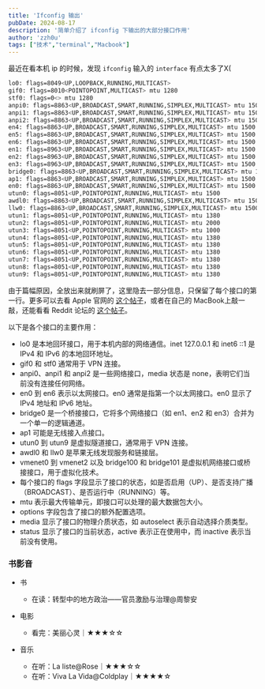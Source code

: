 ```yaml
---
title: 'Ifconfig 输出'
pubDate: 2024-08-17
description: '简单介绍了 ifconfig 下输出的大部分接口作用'
author: 'zzh0u'
tags: ["技术","terminal","Macbook"]
---
```


最近在看本机 ip 的时候，发现 `ifconfig` 输入的 `interface` 有点太多了X(

```bash
lo0: flags=8049<UP,LOOPBACK,RUNNING,MULTICAST> 
gif0: flags=8010<POINTOPOINT,MULTICAST> mtu 1280
stf0: flags=0<> mtu 1280
anpi0: flags=8863<UP,BROADCAST,SMART,RUNNING,SIMPLEX,MULTICAST> mtu 1500
anpi1: flags=8863<UP,BROADCAST,SMART,RUNNING,SIMPLEX,MULTICAST> mtu 1500
anpi2: flags=8863<UP,BROADCAST,SMART,RUNNING,SIMPLEX,MULTICAST> mtu 1500
en4: flags=8863<UP,BROADCAST,SMART,RUNNING,SIMPLEX,MULTICAST> mtu 1500
en5: flags=8863<UP,BROADCAST,SMART,RUNNING,SIMPLEX,MULTICAST> mtu 1500
en6: flags=8863<UP,BROADCAST,SMART,RUNNING,SIMPLEX,MULTICAST> mtu 1500
en1: flags=8963<UP,BROADCAST,SMART,RUNNING,SIMPLEX,MULTICAST> mtu 1500
en2: flags=8963<UP,BROADCAST,SMART,RUNNING,SIMPLEX,MULTICAST> mtu 1500
en3: flags=8963<UP,BROADCAST,SMART,RUNNING,SIMPLEX,MULTICAST> mtu 1500
bridge0: flags=8863<UP,BROADCAST,SMART,RUNNING,SIMPLEX,MULTICAST> mtu 1500
ap1: flags=8863<UP,BROADCAST,SMART,RUNNING,SIMPLEX,MULTICAST> mtu 1500
en0: flags=8863<UP,BROADCAST,SMART,RUNNING,SIMPLEX,MULTICAST> mtu 1500
utun0: flags=8051<UP,POINTOPOINT,RUNNING,MULTICAST> mtu 1500
awdl0: flags=8863<UP,BROADCAST,SMART,RUNNING,SIMPLEX,MULTICAST> mtu 1500
llw0: flags=8863<UP,BROADCAST,SMART,RUNNING,SIMPLEX,MULTICAST> mtu 1500
utun1: flags=8051<UP,POINTOPOINT,RUNNING,MULTICAST> mtu 1380
utun2: flags=8051<UP,POINTOPOINT,RUNNING,MULTICAST> mtu 2000
utun3: flags=8051<UP,POINTOPOINT,RUNNING,MULTICAST> mtu 1000
utun4: flags=8051<UP,POINTOPOINT,RUNNING,MULTICAST> mtu 1380
utun5: flags=8051<UP,POINTOPOINT,RUNNING,MULTICAST> mtu 1380
utun6: flags=8051<UP,POINTOPOINT,RUNNING,MULTICAST> mtu 1380
utun7: flags=8051<UP,POINTOPOINT,RUNNING,MULTICAST> mtu 1380
utun8: flags=8051<UP,POINTOPOINT,RUNNING,MULTICAST> mtu 1380
utun9: flags=8051<UP,POINTOPOINT,RUNNING,MULTICAST> mtu 1380
```

由于篇幅原因，全放出来就刷屏了，这里隐去一部分信息，只保留了每个接口的第一行。更多可以去看 Apple 官网的 [这个帖子](https://discussions.apple.com/thread/251042456?sortBy=rank)，或者在自己的 MacBook上敲一敲，还能看看 Reddit 论坛的 [这个帖子](https://www.reddit.com/r/MacOS/comments/yen2l5/too_many_interfaces/)。

以下是各个接口的主要作用：

- lo0 是本地回环接口，用于本机内部的网络通信。inet 127.0.0.1 和 inet6 ::1 是 IPv4 和 IPv6 的本地回环地址。
- gif0 和 stf0 通常用于 VPN 连接。
- anpi0、anpi1 和 anpi2 是一些网络接口，media 状态是 none，表明它们当前没有连接任何网络。
- en0 到 en6 表示以太网接口。en0 通常是指第一个以太网接口。en0 显示了 IPv4 地址和 IPv6 地址。
- bridge0 是一个桥接接口，它将多个网络接口（如 en1、en2 和 en3）合并为一个单一的逻辑通道。
- ap1 可能是无线接入点接口。
- utun0 到 utun9 是虚拟隧道接口，通常用于 VPN 连接。
- awdl0 和 llw0 是苹果无线发现服务和链接层。
- vmenet0 到 vmenet2 以及 bridge100 和 bridge101 是虚拟机网络接口或桥接接口，用于虚拟化技术。
- 每个接口的 flags 字段显示了接口的状态，如是否启用（UP）、是否支持广播（BROADCAST）、是否运行中（RUNNING）等。
- mtu 表示最大传输单元，即接口可以处理的最大数据包大小。
- options 字段包含了接口的额外配置选项。
- media 显示了接口的物理介质状态，如 autoselect 表示自动选择介质类型。
- status 显示了接口的当前状态，active 表示正在使用中，而 inactive 表示当前没有使用。

### 书影音

- 书
  - 在读：转型中的地方政治——官员激励与治理@周黎安

- 电影
  - 看完：美丽心灵｜★★★☆☆

- 音乐
  - 在听：La liste@Rose｜★★★☆☆
  - 在听：Viva La Vida@Coldplay｜★★★★☆
